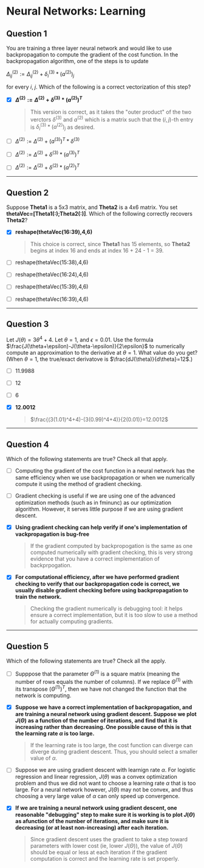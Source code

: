 # Neural Networks: Learning

## Question 1

You are training a three layer neural network and would like to use backpropagation to compute the gradient of the cost function. In the backpropagation algorithm, one of the steps is to update

$\Delta^{(2)}_{ij}:=\Delta^{(2)}_{ij}+\delta^{(3)}_i*(a^{(2)})_j$

for every $i,\;j$. Which of the following is a correct vectorization of this step?

- [x] **$\Delta^{(2)}:=\Delta^{(2)}+\delta^{(3)}*(a^{(2)})^T$**

  > This version is correct, as it takes the "outer product" of the two verctors $\delta^{(3)}$ and $a^{(2)}$ which is a matrix such that the $(i,j)$-th entry is $\delta^{(3)}_i*(a^{(2)})_j$ as desired.

- [ ] $\Delta^{(2)}:=\Delta^{(2)}+(a^{(3)})^T*\delta^{(3)}$

- [ ] $\Delta^{(2)}:=\Delta^{(2)}+\delta^{(3)}*(a^{(3)})^T$

- [ ] $\Delta^{(2)}:=\Delta^{(2)}+\delta^{(2)}*(a^{(2)})^T$

---

## Question 2

Suppose **Theta1** is a 5x3 matrix, and **Theta2** is a 4x6 matrix. You set **thetaVec=[Theta1(:);Theta2(:)]**. Which of the following correctly recovers **Theta2**?

- [x] **reshape(thetaVec(16:39),4,6)**

  > This choice is correct, since **Theta1** has 15 elements, so **Theta2** begins at index 16 and ends at index 16 + 24 - 1 = 39.

- [ ] reshape(thetaVec(15:38),4,6)

- [ ] reshape(thetaVec(16:24),4,6)

- [ ] reshape(thetaVec(15:39),4,6)

- [ ] reshape(thetaVec(16:39),4,6)

---

## Question 3

Let $J(\theta)=3\theta^4+4$. Let $\theta=1$, and $\epsilon=0.01$. Use the formula $\frac{J(\theta+\epsilon)-J(\theta-\epsilon)}{2\epsilon}$ to numerically compute an approximation to the derivative at $\theta=1$. What value do you get? (When $\theta=1$, the true/exact derivatove is $\frac{dJ(\theta)}{d\theta}=12$.)

- [ ] 11.9988

- [ ] 12

- [ ] 6

- [x] **12.0012**

  > $\frac{(3(1.01)^4+4)-(3(0.99)^4+4)}{2(0.01)}=12.0012$

---

## Question 4

Which of the following statements are true? Check all that apply.

- [ ] Computing the gradient of the cost function in a neural network has the same efficiency when we use backpropagation or when we numerically compute it using the method of gradient checking.

- [ ] Gradient checking is useful if we are using one of the advanced optimization methods (such as in fminunc) as our optimization algorithm. However, it serves little purpose if we are using gradient descent.

- [x] **Using gradient checking can help verify if one's implementation of vackpropagation is bug-free**

  > If the gradient computed by backpropogation is the same as one computed numerically with gradient checking, this is very strong evidence that you have a correct implementation of backprpogation.

- [x] **For computational efficiency, after we have performed gradient checking to verify that our backpropagation code is correct, we usually disable gradient checking before using backpropagation to train the network.**

  > Checking the gradient numerically is debugging tool: it helps ensure a correct implementation, but it is too slow to use a method for actually computing gradients.

---

## Question 5

Which of the following statements are true? Check all the apply.

- [ ] Supppose that the parameter $\Theta^{(1)}$ is a square matrix (meaning the number of rows equals the number of columns). If we replace $\Theta^{(1)}$ with its transpose $(\Theta^{(1)})^T$, then we have not changed the function that the network is computing.

- [x] **Suppose we have a correct implementation of backpropagation, and are training a neural network using gradient descent. Suppose we plot $J(\Theta)$ as a function of the number of iterations, and find that it is increasing rather than decreasing. One possible cause of this is that the learning rate $\alpha$ is too large.**

  > If the learning rate is too large, the cost function can diverge can diverge during gradient descent. Thus, you should select a smaller value of $\alpha$.

- [ ] Suppose we are using gradient descent with learnign rate $\alpha$. For logistic regression and linear regression, $J(\theta)$ was a convex optimization problem and thus we did not want to choose a learning rate $\alpha$ that is too large. For a neural network however, $J(\Theta)$ may not be convex, and thus choosing a very large value of $\alpha$ can only speed up convergence.

- [x] **If we are training a neural network using gradient descent, one reasonable "debugging" step to make sure it is working is to plot $J(\Theta)$ as afunction of the number of iterations, and make sure it is decreasing (or at least non-increasing) after each iteration.**

  > Since gradient descent uses the gradient to take a step toward parameters with lower cost (ie, lower $J(\Theta)$), the value of $J(\Theta)$ should be equal or less at each iteration if the gradient computation is correct and the learning rate is set properly.